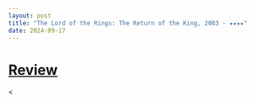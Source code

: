 ```yaml
---
layout: post
title: "The Lord of the Rings: The Return of the King, 2003 - ★★★★"
date: 2024-09-17
---
```


# [Review](https://letterboxd.com/pavlesap/film/the-lord-of-the-rings-the-return-of-the-king/1/)

<
